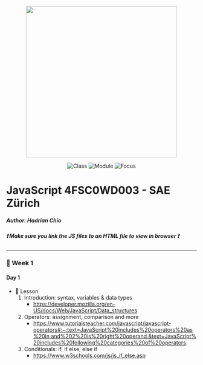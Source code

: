 <p align="center"><a href="https://sae.ch" target="_blank"><img src="https://www.apidimi.com/wp-content/uploads/SAEInstitute-Black-1024x666.png" width="400"></a></p>

<p align="center">
<img src="https://img.shields.io/badge/WDD-322-green" alt="Class">
<img src="https://img.shields.io/badge/Module-4FSC0WD003-blue" alt="Module">
<img src="https://img.shields.io/badge/Lang-Javascript-yellow" alt="Focus">
</p>

# JavaScript 4FSC0WD003 - SAE Zürich

##### Author: Hadrian Chio

##### :exclamation: Make sure you link the JS files to an HTML file to view in browser :exclamation:

---

### :calendar: Week 1

#### Day 1

- :notebook: Lesson
  1. Introduction: syntax, variables & data types
     - https://developer.mozilla.org/en-US/docs/Web/JavaScript/Data_structures
  2. Operators: assignment, comparison and more
     - https://www.tutorialsteacher.com/javascript/javascript-operators#:~:text=JavaScript%20includes%20operators%20as%20in,and%202%20is%20right%20operand.&text=JavaScript%20includes%20following%20categories%20of%20operators.
  3. Conditionals: if, if else, else if
     - https://www.w3schools.com/js/js_if_else.asp
